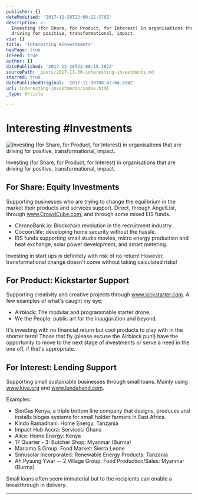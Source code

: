 ```yaml
---
publisher: {}
dateModified: '2017-12-28T23:00:12.570Z'
description: >-
  Investing (for Share, for Product, for Interest) in organisations that are
  driving for positive, transformational, impact.
via: {}
title: 'Interesting #Investments'
hasPage: true
inFeed: true
author: []
datePublished: '2017-12-28T23:00:15.182Z'
sourcePath: _posts/2017-11-30-interesting-investments.md
starred: true
datePublishedOriginal: '2017-11-30T08:42:04.834Z'
url: interesting-investments/index.html
_type: Article

---
```

# Interesting \#Investments
![Investing (for Share, for Product, for Interest) in organisations that are driving for positive, transformational, impact. ](https://the-grid-user-content.s3-us-west-2.amazonaws.com/d3641042-9d90-4a96-b609-92a2cf1160cd.jpg)

Investing (for Share, for Product, for Interest) in organisations that are driving for positive, transformational, impact.

## For Share: Equity Investments

Supporting businesses who are trying to change the equilbrium in the market their products and services support. Direct, through AngelList, through www.CrowdCube.com, and through some mixed EIS funds.

* ChronoBank.io: Blockchain revolution in the recruitment industry.
* Cocoon.life: developing home security without the hassle.
* EIS funds supporting small studio movies, micro energy production and heat exchange, solar power development, and smart metering.

Investing in start ups is definitely with risk of no return! However, transformational change doesn't come without taking calculated risks!

## For Product: Kickstarter Support

Supporting creativity and creative projects through www.kickstarter.com. A few examples of what's caught my eye:

* Airblock: The modular and programmable starter drone.
* We the People: public art for the inauguration and beyond.

It's investing with no financial return but cool products to play with in the shorter term! Those that fly (please excuse the Airblock pun!) have the opportunity to move to the next stage of investments or serve a need in the one off, if that's appropriate.

## For Interest: Lending Support

Supporting small sustainable businesses through small loans. Mainly using www.kiva.org and www.lendahand.com. 

Examples:

* SimGas Kenya, a triple bottom line company that designs, produces and installs biogas systems for small holder farmers in East Africa.
* Kindo Ramadhani: Home Energy: Tanzania 
* Impact Hub Accra: Services: Ghana
* Alice: Home Energy: Kenya 
* 17 Quarter - 3: Butcher Shop: Myanmar (Burma)
* Mariama S Group: Food Market: Sierra Leone 
* Simusolar Incorporated: Renewable Energy Products: Tanzania 
* Ah Pyaung Ywar -- 2 Village Group: Food Production/Sales: Myanmar (Burma)

Small loans often seem immaterial but to the recipients can enable a breakthrough in delivery.

---